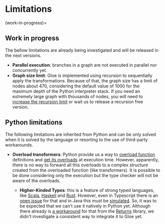 
# Limitations

(work-in-progress)=
## Work in progress

The bellow limitations are already being investigated and will be released in the next versions.

- **Parallel execution**: branches in a graph are not executed in parallel nor concurrently yet.
- **Graph size limit**: Gloe is implemented using recursion to sequentially apply the transformations. Because of that, the graph size has a limit of nodes about 470, considering the default value of 1000 for the maximum depth of the Python interpreter stack. If you need an extremely large graph with thousands of nodes, you will need to [increase the recursion limit](https://docs.python.org/3/library/sys.html#sys.setrecursionlimit) or wait us to release a recursion free version.

## Python limitations

The following limitations are inherited from Python and can be only solved when it is solved by the language or resorting to the use of third-party workarounds.

- **Overload transformers**: Python provide us a way to [overload function](https://docs.python.org/3/library/typing.html#typing.overload) definitions and [get its overloads](https://docs.python.org/3/library/typing.html#typing.get_overloads) at execution time. However, apparently, there is no way to forward all this overloads to a complex structure created from the overloaded function (like transformers). It is possible to be done considering only the execution but the type checker will not be aware of the overloads.

  - **Higher-Kinded Types**: this is a feature of strong typed languages, like [Scala](https://www.baeldung.com/scala/higher-kinded-types), [Haskell](https://serokell.io/blog/kinds-and-hkts-in-haskell) and [Rust](https://hugopeters.me/posts/14/). However, even in Typescript there is an [open issue](https://github.com/microsoft/TypeScript/issues/1213) for that and in Java this must be [simulated](https://medium.com/@johnmcclean/simulating-higher-kinded-types-in-java-b52a18b72c74). So, it was to be expected that we can't use it natively in Python yet. Although there already is [a workaround](https://returns.readthedocs.io/en/latest/pages/hkt.html) for that from the [Returns](https://returns.readthedocs.io) library, we didn't investigate a consistent way to integrate it to Gloe yet.